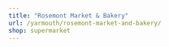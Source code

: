 ```yaml
---
title: "Rosemont Market & Bakery"
url: /yarmouth/rosemont-market-and-bakery/
shop: supermarket
---
```

